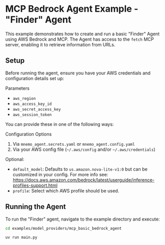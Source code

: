 # MCP Bedrock Agent Example - "Finder" Agent

This example demonstrates how to create and run a basic "Finder" Agent using AWS Bedrock and MCP. The Agent has access to the `fetch` MCP server, enabling it to retrieve information from URLs.

## Setup

Before running the agent, ensure you have your AWS credentials and configuration details set up:

Parameters

- `aws_region`
- `aws_access_key_id`
- `aws_secret_access_key`
- `aws_session_token`

You can provide these in one of the following ways:

Configuration Options

1. Via `mnemo_agent.secrets.yaml` or `mnemo_agent.config.yaml`
2. Via your AWS config file (`~/.aws/config` and/or `~/.aws/credentials`)

Optional:

- `default_model`: Defaults to `us.amazon.nova-lite-v1:0` but can be customized in your config. For more info see: https://docs.aws.amazon.com/bedrock/latest/userguide/inference-profiles-support.html
- `profile`: Select which AWS profile should be used.

## Running the Agent

To run the "Finder" agent, navigate to the example directory and execute:

```bash
cd examples/model_providers/mcp_basic_bedrock_agent

uv run main.py
```

